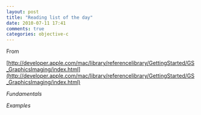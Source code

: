 ```yaml
---
layout: post
title: "Reading list of the day"
date: 2010-07-11 17:41
comments: true
categories: objective-c
---
```


From 

[http://developer.apple.com/mac/library/referencelibrary/GettingStarted/GS_GraphicsImaging/index.html](http://developer.apple.com/mac/library/referencelibrary/GettingStarted/GS_GraphicsImaging/index.html)


*Fundamentals*


*Examples*

